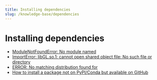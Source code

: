 ```yaml
---
title: Installing dependencies
slug: /knowledge-base/dependencies
---
```


# Installing dependencies

- [ModuleNotFoundError: No module named](/knowledge-base/dependencies/module-not-found-error)
- [ImportError: libGL.so.1: cannot open shared object file: No such file or directory](/knowledge-base/dependencies/libgl)
- [ERROR: No matching distribution found for](/knowledge-base/dependencies/no-matching-distribution)
- [How to install a package not on PyPI/Conda but available on GitHub](/knowledge-base/dependencies/install-package-not-pypi-conda-available-github)
